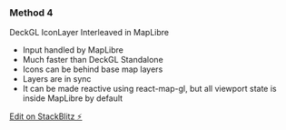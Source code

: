 ### Method 4

DeckGL IconLayer
Interleaved in MapLibre

- Input handled by MapLibre
- Much faster than DeckGL Standalone
- Icons can be behind base map layers
- Layers are in sync
- It can be made reactive using react-map-gl, but all viewport state is inside MapLibre by default

[Edit on StackBlitz ⚡️](https://stackblitz.com/edit/vitejs-vite-ma4mk4)
